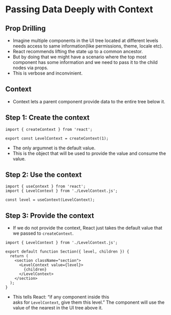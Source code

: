 # Passing Data Deeply with Context

## Prop Drilling

- Imagine multiple components in the UI tree located at different levels needs access to same information(like permissions, theme, locale etc).
- React recommends lifting the state up to a common ancestor.
- But by doing that we might have a scenario where the top most component has some information and we need to pass it to the child nodes via props.
- This is verbose and inconvinient.

## Context

- Context lets a parent component provide data to the entire tree below it.


## Step 1: Create the context 

```tsx
import { createContext } from 'react';

export const LevelContext = createContext(1);

```

- The only argumnet is the default value.
- This is the object that will be used to provide the value and consume the value.


## Step 2: Use the context 

```tsx
import { useContext } from 'react';
import { LevelContext } from './LevelContext.js';

const level = useContext(LevelContext);
```


## Step 3: Provide the context 

- If we do not provide the context, React just takes the default value that we passed to `createContext`.

```tsx
import { LevelContext } from './LevelContext.js';

export default function Section({ level, children }) {
  return (
    <section className="section">
      <LevelContext value={level}>
        {children}
      </LevelContext>
    </section>
  );
}
```
- This tells React: “if any component inside this <Section> asks for `LevelContext`, give them this level.” The component will use the value of the nearest <LevelContext> in the UI tree above it.
